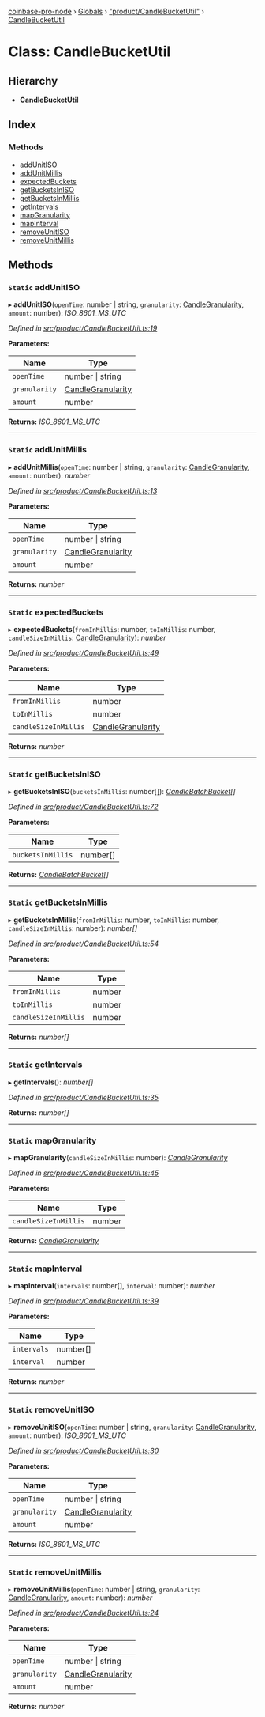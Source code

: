[coinbase-pro-node](../README.md) › [Globals](../globals.md) › ["product/CandleBucketUtil"](../modules/_product_candlebucketutil_.md) › [CandleBucketUtil](_product_candlebucketutil_.candlebucketutil.md)

# Class: CandleBucketUtil

## Hierarchy

- **CandleBucketUtil**

## Index

### Methods

- [addUnitISO](_product_candlebucketutil_.candlebucketutil.md#static-addunitiso)
- [addUnitMillis](_product_candlebucketutil_.candlebucketutil.md#static-addunitmillis)
- [expectedBuckets](_product_candlebucketutil_.candlebucketutil.md#static-expectedbuckets)
- [getBucketsInISO](_product_candlebucketutil_.candlebucketutil.md#static-getbucketsiniso)
- [getBucketsInMillis](_product_candlebucketutil_.candlebucketutil.md#static-getbucketsinmillis)
- [getIntervals](_product_candlebucketutil_.candlebucketutil.md#static-getintervals)
- [mapGranularity](_product_candlebucketutil_.candlebucketutil.md#static-mapgranularity)
- [mapInterval](_product_candlebucketutil_.candlebucketutil.md#static-mapinterval)
- [removeUnitISO](_product_candlebucketutil_.candlebucketutil.md#static-removeunitiso)
- [removeUnitMillis](_product_candlebucketutil_.candlebucketutil.md#static-removeunitmillis)

## Methods

### `Static` addUnitISO

▸ **addUnitISO**(`openTime`: number | string, `granularity`: [CandleGranularity](../enums/_product_productapi_.candlegranularity.md), `amount`: number): _ISO_8601_MS_UTC_

_Defined in [src/product/CandleBucketUtil.ts:19](https://github.com/bennyn/coinbase-pro-node/blob/2c257dd/src/product/CandleBucketUtil.ts#L19)_

**Parameters:**

| Name          | Type                                                                    |
| ------------- | ----------------------------------------------------------------------- |
| `openTime`    | number &#124; string                                                    |
| `granularity` | [CandleGranularity](../enums/_product_productapi_.candlegranularity.md) |
| `amount`      | number                                                                  |

**Returns:** _ISO_8601_MS_UTC_

---

### `Static` addUnitMillis

▸ **addUnitMillis**(`openTime`: number | string, `granularity`: [CandleGranularity](../enums/_product_productapi_.candlegranularity.md), `amount`: number): _number_

_Defined in [src/product/CandleBucketUtil.ts:13](https://github.com/bennyn/coinbase-pro-node/blob/2c257dd/src/product/CandleBucketUtil.ts#L13)_

**Parameters:**

| Name          | Type                                                                    |
| ------------- | ----------------------------------------------------------------------- |
| `openTime`    | number &#124; string                                                    |
| `granularity` | [CandleGranularity](../enums/_product_productapi_.candlegranularity.md) |
| `amount`      | number                                                                  |

**Returns:** _number_

---

### `Static` expectedBuckets

▸ **expectedBuckets**(`fromInMillis`: number, `toInMillis`: number, `candleSizeInMillis`: [CandleGranularity](../enums/_product_productapi_.candlegranularity.md)): _number_

_Defined in [src/product/CandleBucketUtil.ts:49](https://github.com/bennyn/coinbase-pro-node/blob/2c257dd/src/product/CandleBucketUtil.ts#L49)_

**Parameters:**

| Name                 | Type                                                                    |
| -------------------- | ----------------------------------------------------------------------- |
| `fromInMillis`       | number                                                                  |
| `toInMillis`         | number                                                                  |
| `candleSizeInMillis` | [CandleGranularity](../enums/_product_productapi_.candlegranularity.md) |

**Returns:** _number_

---

### `Static` getBucketsInISO

▸ **getBucketsInISO**(`bucketsInMillis`: number[]): _[CandleBatchBucket](../interfaces/_product_candlebucketutil_.candlebatchbucket.md)[]_

_Defined in [src/product/CandleBucketUtil.ts:72](https://github.com/bennyn/coinbase-pro-node/blob/2c257dd/src/product/CandleBucketUtil.ts#L72)_

**Parameters:**

| Name              | Type     |
| ----------------- | -------- |
| `bucketsInMillis` | number[] |

**Returns:** _[CandleBatchBucket](../interfaces/_product_candlebucketutil_.candlebatchbucket.md)[]_

---

### `Static` getBucketsInMillis

▸ **getBucketsInMillis**(`fromInMillis`: number, `toInMillis`: number, `candleSizeInMillis`: number): _number[]_

_Defined in [src/product/CandleBucketUtil.ts:54](https://github.com/bennyn/coinbase-pro-node/blob/2c257dd/src/product/CandleBucketUtil.ts#L54)_

**Parameters:**

| Name                 | Type   |
| -------------------- | ------ |
| `fromInMillis`       | number |
| `toInMillis`         | number |
| `candleSizeInMillis` | number |

**Returns:** _number[]_

---

### `Static` getIntervals

▸ **getIntervals**(): _number[]_

_Defined in [src/product/CandleBucketUtil.ts:35](https://github.com/bennyn/coinbase-pro-node/blob/2c257dd/src/product/CandleBucketUtil.ts#L35)_

**Returns:** _number[]_

---

### `Static` mapGranularity

▸ **mapGranularity**(`candleSizeInMillis`: number): _[CandleGranularity](../enums/_product_productapi_.candlegranularity.md)_

_Defined in [src/product/CandleBucketUtil.ts:45](https://github.com/bennyn/coinbase-pro-node/blob/2c257dd/src/product/CandleBucketUtil.ts#L45)_

**Parameters:**

| Name                 | Type   |
| -------------------- | ------ |
| `candleSizeInMillis` | number |

**Returns:** _[CandleGranularity](../enums/_product_productapi_.candlegranularity.md)_

---

### `Static` mapInterval

▸ **mapInterval**(`intervals`: number[], `interval`: number): _number_

_Defined in [src/product/CandleBucketUtil.ts:39](https://github.com/bennyn/coinbase-pro-node/blob/2c257dd/src/product/CandleBucketUtil.ts#L39)_

**Parameters:**

| Name        | Type     |
| ----------- | -------- |
| `intervals` | number[] |
| `interval`  | number   |

**Returns:** _number_

---

### `Static` removeUnitISO

▸ **removeUnitISO**(`openTime`: number | string, `granularity`: [CandleGranularity](../enums/_product_productapi_.candlegranularity.md), `amount`: number): _ISO_8601_MS_UTC_

_Defined in [src/product/CandleBucketUtil.ts:30](https://github.com/bennyn/coinbase-pro-node/blob/2c257dd/src/product/CandleBucketUtil.ts#L30)_

**Parameters:**

| Name          | Type                                                                    |
| ------------- | ----------------------------------------------------------------------- |
| `openTime`    | number &#124; string                                                    |
| `granularity` | [CandleGranularity](../enums/_product_productapi_.candlegranularity.md) |
| `amount`      | number                                                                  |

**Returns:** _ISO_8601_MS_UTC_

---

### `Static` removeUnitMillis

▸ **removeUnitMillis**(`openTime`: number | string, `granularity`: [CandleGranularity](../enums/_product_productapi_.candlegranularity.md), `amount`: number): _number_

_Defined in [src/product/CandleBucketUtil.ts:24](https://github.com/bennyn/coinbase-pro-node/blob/2c257dd/src/product/CandleBucketUtil.ts#L24)_

**Parameters:**

| Name          | Type                                                                    |
| ------------- | ----------------------------------------------------------------------- |
| `openTime`    | number &#124; string                                                    |
| `granularity` | [CandleGranularity](../enums/_product_productapi_.candlegranularity.md) |
| `amount`      | number                                                                  |

**Returns:** _number_
